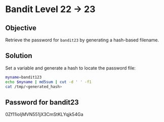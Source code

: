 # Bandit Level 22 → 23

## Objective
Retrieve the password for `bandit23` by generating a hash-based filename.

## Solution
Set a variable and generate a hash to locate the password file:

```bash
myname=bandit123
echo $myname | md5sum | cut -d ' ' -f1
cat /tmp/<generated_hash>
```

## Password for bandit23
0Zf11ioIjMVN551jX3CmStKLYqjk54Ga
